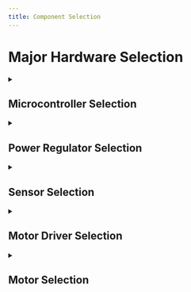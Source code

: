 ```yaml
---
title: Component Selection 
---
```


# Major Hardware Selection

<div class="full-bleed">
 <div class="inner">

<details>
<summary><h2>Microcontroller Selection</h2></summary>

<table>
  <thead>
    <tr>
      <th>Component</th>
      <th>Image</th>
      <th>Advantages</th>
      <th>Disadvantages</th>
      <th>Link</th>
    </tr>
  </thead>
  <tbody>
    <tr>
      <td><strong>ESP32-WROOM</strong></td>
      <td><img src="../Images/ESP32.png" width="130"/></td>
      <td>
        - Built in WiFi & Bluetooth<br/>
        - Plenty of docs/examples<br/>
        - Good peripherals for class labs<br/>
        - Low power modes for IoT
      </td>
      <td>
        - Built in antenna<br/>
        - Lower library ecosystem than ARM<br/>
        - Higher power consumption in comparison to other MCUs
      </td>
      <td><a href="https://www.digikey.com/en/products/detail/espressif-systems/ESP32-DEVKITC-32UE/12091813">Datasheet</a></td>
    </tr>
    <tr>
      <td><strong>Raspberry Pi Pico</strong></td>
      <td><img src="../Images/Raspberry.png" width="130"/></td>
      <td>
        - Large community and libraries<br/>
        - Can handle advanced tasks like AI and image processing<br/>
        - Considerably low power consumption
      </td>
      <td>
        - More power hungry<br/>
        - More expensive than ESP32 or Arduino<br/>
        - No built in WiFi/Bluetooth<br/>
        - Overkill for simple sensor/motor tasks 
      </td>
      <td><a href="https://www.sparkfun.com/raspberry-pi-5-16gb.html?src=raspberrypi"> Datasheet</a></td>
    </tr>    
    <tr>
      <td><strong>Arduino Uno - R3</strong></td>
      <td><img src="../Images/Arduino.png" width="130"/></td>
      <td>
        - Large community and libraries<br/>
        - Very low power consumption.<br/>
        - Extremely simple 
      </td>
      <td>
        - Limited processing power<br/>
        - No built-in Wi-Fi or Bluetooth<br/>
        - Fewer GPIOs in comparison to the previous options
      </td>
      <td><a href="https://www.sparkfun.com/arduino-uno-r3.html"> Datasheet</a></td>
    </tr>
    <!-- end of your last comparison row -->
  </tbody>
</table>

<h3>Our selection</h3>

<table>
  <colgroup>
    <col style="width:18%">
    <col style="width:18%">
    <col style="width:64%">
  </colgroup>
  <thead>
    <tr>
      <th>Component</th>
      <th>Image</th>
      <th>Justification</th>
    </tr>
  </thead>
  <tbody>
    <tr>
      <td><strong>ESP32-WROOM</strong></td>
      <td><img src="../Images/ESP32.png" width="130" /></td>
      <td>
        Our Choice: <u>ESP32-WROOM</u> – The team selected the ESP32-WROOM because it offers built-in Wi-Fi and Bluetooth, eliminating the need for external communication modules and reducing overall system complexity. Compared to the Raspberry Pi Pico and Arduino Uno R3, it delivers significantly higher processing power and more versatile peripherals, making it better suited for our project’s performance and connectivity requirements. Its balance of cost, features, and low-power capabilities makes it the most efficient choice amongst the three.
      </td>
    </tr>
  </tbody>
</table>

</details>

<details>
<summary><h2>Power Regulator Selection</h2></summary>

<table>
  <thead>
    <tr>
      <th>Component</th>
      <th>Image</th>
      <th>Advantages</th>
      <th>Disadvantages</th>
      <th>Link</th>
    </tr>
  </thead>
  <tbody>
    <tr>
      <td><strong>LM2575D2T-3.3R4G</strong></td>
      <td><img src="../Images/P1.webp" width="130"/></td>
      <td>
        - Have used in the lab<br/>
        - Is surface mount<br/>
        - Has a heat sink 
      </td>
      <td>
        - Harder to solder as all feet are on one side<br/>
        - We need to use it 
      </td>
      <td><a href="https://www.digikey.com/en/products/detail/onsemi/LM2575D2T-3-3R4G/1476688">Datasheet</a></td>
    </tr>
    <tr>
      <td><strong>LF33CV</strong></td>
      <td><img src="../Images/P2.webp" width="130"/></td>
      <td>
        - Don't need to buy the part<br/>
        - Smaller footprint than surface mount
      </td>
      <td>
        - Is through hole<br/>
        - Will be taller
      </td>
      <td><a href="https://www.digikey.com/en/products/detail/stmicroelectronics/LF33CV/1038546"> Datasheet</a></td>
    </tr>    
    <tr>
      <td><strong>L4931-3.3</strong></td>
      <td><img src="../Images/P3.jpg" width="130"/></td>
      <td>
        - Cheaper than the others<br/>
        - We have used it in a previous lab
      </td>
      <td>
        - Is through hole<br/>
        - Not as efficient as it is linear
      </td>
      <td><a href="https://www.adafruit.com/product/2166?srsltid=AfmBOoqWcCuJELxtJVzFxIRpEGNKCCuCQmUOuTcbpZCLRW1pGNdhxgWv5Fo"> Datasheet</a></td>
    </tr>    
    <tr>
      <td colspan="5" style="text-align:center; font-weight:bold; background:#f0f0f0;">
        ✅ Our Choice: <u>LM2575D2T-3.3R4G</u> – Required part, proven in lab use, and reliable with heat dissipation.
      </td>
    </tr>
  </tbody>
</table>

</details>

<details>
<summary><h2>Sensor Selection</h2></summary>

<table>
  <thead>
    <tr>
      <th>Component</th>
      <th>Image</th>
      <th>Advantages</th>
      <th>Disadvantages</th>
      <th>Link</th>
    </tr>
  </thead>
  <tbody>
    <tr>
      <td><strong>HPP845E031R4</strong></td>
      <td><img src="../Images/HS1.webp" width="130"/></td>
      <td>
        - Has a heat sink<br/>
        - Is surface mount
      </td>
      <td>
        - Has no external feet for soldering<br/>
        - Will need to learn a new method of soldering to complete the project
      </td>
      <td><a href="https://www.digikey.com/en/products/detail/te-connectivity-measurement-specialties/HPP845E031R4/3945784">Datasheet</a></td>
    </tr>
    <tr>
      <td><strong>SHT21-TR</strong></td>
      <td><img src="../Images/HS2.jpg" width="130"/></td>
      <td>
        - Has a heat sink<br/>
        - Is surface mount 
      </td>
      <td>
        - Has no external feet for soldering<br/>
        - Will need to learn a new method of soldering to complete the project<br/>
        - Operates at a lower A
      </td>
      <td><a href="https://www.digikey.com/en/products/detail/sensirion-ag/SHT21-TR-0-4KS/5872245"> Datasheet</a></td>
    </tr>    
    <tr>
      <td><strong>ST0248</strong></td>
      <td><img src="../Images/HS3.jpg" width="130"/></td>
      <td>
        - Will not need to buy<br/>
        - Simpler soldering footprint
      </td>
      <td>
        - Is through hole<br/>
        - Will take up lots of room on PCB
      </td>
      <td><a href="https://www.digikey.com/en/products/detail/sunfounder/ST0248/22116817?gclsrc=aw.ds&gad_source=1&gad_campaignid=20243136172&gbraid=0AAAAADrbLljrokQXUJCxtzhlniK662PLm&gclid=CjwKCAjw_-3GBhAYEiwAjh9fUFkM3ipS1jjoTkSoJ8_jWRjEfiZhy1Oncc5SdL8zCaNNATmc9wrYOxoC4T8QAvD_BwE"> Datasheet</a></td>
    </tr>    
    <tr>
      <td colspan="5" style="text-align:center; font-weight:bold; background:#f0f0f0;">
        ✅ Our Choice: <u>HPP845E031R4</u> – Surface mount option with heat sink, suitable for long-term use.
      </td>
    </tr>
  </tbody>
</table>

</details>

<details>
<summary><h2>Motor Driver Selection</h2></summary>

<table>
  <thead>
    <tr>
      <th>Component</th>
      <th>Image</th>
      <th>Advantages</th>
      <th>Disadvantages</th>
      <th>Link</th>
    </tr>
  </thead>
  <tbody>
    <tr>
      <td><strong>DRV8825PWPR</strong></td>
      <td><img src="../Images/Dr1.webp" width="130"/></td>
      <td>
        - Has a heat sink<br/>
        - Is surface mount 
      </td>
      <td>
        - Overkill for 1 motor<br/>
        - Will take up lots of room on board, only needing 4 of its 28 pins
      </td>
      <td><a href="https://www.digikey.com/en/products/detail/texas-instruments/DRV8825PWPR/2695909">Datasheet</a></td>
    </tr>
    <tr>
      <td><strong>H-Bridge Motor</strong></td>
      <td><img src="../Images/Dr2.webp" width="130"/></td>
      <td>
        - Have used in a previous lab<br/>
        - Fewer pins to worry about
      </td>
      <td>
        - Is through hole<br/>
        - No heat sink
      </td>
      <td><a href="https://www.sparkfun.com/h-bridge-motor-driver-1a.html"> Datasheet</a></td>
    </tr>    
    <tr>
      <td><strong>Dual H-Bridge Motor</strong></td>
      <td><img src="../Images/Dr3.jpg" width="130"/></td>
      <td>
        - Have used in a previous lab<br/>
        - Fewer pins to worry about
      </td>
      <td>
        - Is through hole<br/>
        - No heat sink
      </td>
      <td><a href="https://www.adafruit.com/product/807?srsltid=AfmBOoouuligJwookAO5PMbB88Uj6VmlJy2_OE97h6Vdu7grntC-R9bXspE"> Datasheet</a></td>
    </tr>    
    <tr>
      <td colspan="5" style="text-align:center; font-weight:bold; background:#f0f0f0;">
        ✅ Our Choice: <u>DRV8825PWPR</u> – Surface mount driver with heat sink, most reliable for motor control.
      </td>
    </tr>
  </tbody>
</table>

</details>

<details>
<summary><h2>Motor Selection</h2></summary>

<table> 
  <colgroup>
    <col style="width:18%">
    <col style="width:18%">
    <col style="width:28%">
    <col style="width:28%">
    <col style="width:8%">
  </colgroup>
  <thead>
    <tr>
      <th>Component</th>
      <th>Image</th>
      <th>Advantages</th>
      <th>Disadvantages</th>
      <th>Link</th>
    </tr>
  </thead>
  <tbody>
    <tr>
      <td><strong>324</strong></td>
      <td><img src="../Images/Mo1.webp" width="130"/></td>
      <td>
        - Cheapest of the motors<br/>
        - has a good data sheet
      </td>
      <td>
        Limited torque<br/>
        At higher RPM, the stepper has resonance issues
      </td>
      <td><a href="https://www.digikey.com/en/products/detail/adafruit-industries-llc/324/5022791">Datasheet</a></td>
    </tr>
    <tr>
      <td><strong>MOT-I-81619</strong></td>
      <td><img src="../Images/MOT.png" width="130"/></td>
      <td>
        Decent documentation<br/>
        Easier for mechanical integration
      </td>
      <td>
        More expensive than the 324<br/>
        Torque falls off at higher RPMs
      </td>
      <td><a href="https://www.digikey.com/en/products/detail/sparkfun-electronics/09238/5318747?gclsrc=aw.ds&gad_source=1&gad_campaignid=20243136172&gbraid=0AAAAADrbLljrokQXUJCxtzhlniK662PLm&gclid=CjwKCAjw_-3GBhAYEiwAjh9fUDY4mAaD5cVICg9DJ3dkp2tuUlxmwplDsnTPRYFdyZxFki9ZKPAaPRoC-vIQAvD_BwE"> Datasheet</a></td>
    </tr>    
    <tr>
      <td><strong>918</strong></td>
      <td><img src="../Images/Mo3.webp" width="130"/></td>
      <td>
        can offer more torque<br/>
        Good heat displacement  
      </td>
      <td>
        more complex to program<br/>
        mounting may be more difficult
      </td>
      <td><a href="https://www.digikey.com/en/products/detail/adafruit-industries-llc/918/5629415?gclsrc=aw.ds&gad_source=1&gad_campaignid=20243136172&gbraid=0AAAAADrbLljrokQXUJCxtzhlniK662PLm&gclid=CjwKCAjw_-3GBhAYEiwAjh9fUGxSH1X5xyUS0WGCDu5T2N96eoFQoZ9U3X1nPWaGIcAxK6H59jPM1BoC19wQAvD_BwE"> Datasheet</a></td>
    </tr>    
    <tr>
      <td colspan="5" style="text-align:center; font-weight:bold; background:#f0f0f0;">
        ✅ Our Choice: <u>324</u> – Cheapest option with solid datasheet and sufficient performance for our project.
      </td>
    </tr>
  </tbody>
</table>

</details>

</div>
</div>
